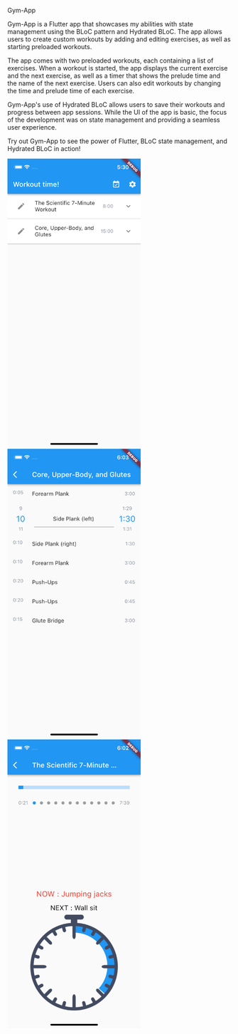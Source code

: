 Gym-App

Gym-App is a Flutter app that showcases my abilities with state management using the BLoC pattern and Hydrated BLoC. The app allows users to create custom workouts by adding and editing exercises, as well as starting preloaded workouts.

The app comes with two preloaded workouts, each containing a list of exercises. When a workout is started, the app displays the current exercise and the next exercise, as well as a timer that shows the prelude time and the name of the next exercise. Users can also edit workouts by changing the time and prelude time of each exercise.

Gym-App's use of Hydrated BLoC allows users to save their workouts and progress between app sessions. While the UI of the app is basic, the focus of the development was on state management and providing a seamless user experience.

Try out Gym-App to see the power of Flutter, BLoC state management, and Hydrated BLoC in action!

<p float="left">
  <img src="main-screen.png" alt="" width="300" />
  <img src="edit-screen.png" alt="" width="300" />
  <img src="workout-screen.png" alt="" width="300" />

</p>

